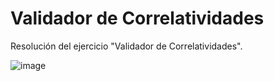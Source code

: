 
# Validador de Correlatividades

Resolución del ejercicio "Validador de Correlatividades".

![image](https://github.com/lucasvazz16/Validador_de_Correlatividades/assets/129413637/fd9a4bc9-711a-4546-8903-c784fe58fac4)
